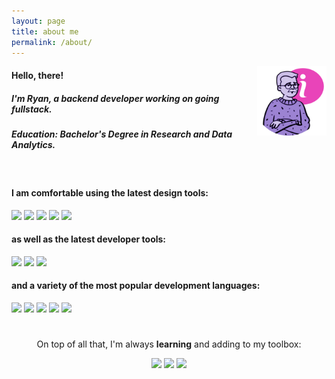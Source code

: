 ```yaml
---
layout: page
title: about me
permalink: /about/
---
```

<img src="/src/about-img-trans.png"
    style="max-width: 22%; height: auto;" 
    align="right">

<h4>Hello, there!</h4>

<h5>I'm Ryan, a backend developer working on going fullstack.</h5>

<h5>Education: <b>Bachelor's Degree</b> in Research and Data Analytics.</h5>
<br>
<div id="rcorn">

<h4>I am comfortable using the latest <b>design tools</b>: </h4>

<img id="badge" src="https://img.shields.io/badge/figma-%23F24E1E.svg?style=for-the-badge&logo=figma&logoColor=white">

<img id="badge" src="https://img.shields.io/badge/Sketch-FFB387?style=for-the-badge&logo=sketch&logoColor=black">

<img id="badge" src="https://img.shields.io/badge/Adobe%20XD-470137?style=for-the-badge&logo=Adobe%20XD&logoColor=#FF61F6">

<img id="badge" src="https://img.shields.io/badge/adobe%20illustrator-%23FF9A00.svg?style=for-the-badge&logo=adobe%20illustrator&logoColor=white">

<img id="badge" src="https://img.shields.io/badge/adobe%20photoshop-%2331A8FF.svg?style=for-the-badge&logo=adobe%20photoshop&logoColor=white">

<h4>as well as the latest <b>developer tools:</b> </h4>

<img id="badge" src="https://img.shields.io/badge/pycharm-143?style=for-the-badge&logo=pycharm&logoColor=black&color=black&labelColor=green">

<img id="badge" src="https://img.shields.io/badge/jupyter-%23FA0F00.svg?style=for-the-badge&logo=jupyter&logoColor=white">

<img id="badge" src="https://img.shields.io/badge/Visual%20Studio%20Code-0078d7.svg?style=for-the-badge&logo=visual-studio-code&logoColor=white">

<h4>and a variety of the most popular development <b>languages:</b> </h4>

<img id="badge" src="https://img.shields.io/badge/html5-%23E34F26.svg?style=for-the-badge&logo=html5&logoColor=white">

<img id="badge" src="https://img.shields.io/badge/css3-%231572B6.svg?style=for-the-badge&logo=css3&logoColor=white">

<img id="badge" src="https://img.shields.io/badge/typescript-%23007ACC.svg?style=for-the-badge&logo=typescript&logoColor=white">

<img id="badge" src="https://img.shields.io/badge/python-3670A0?style=for-the-badge&logo=python&logoColor=ffdd54">

<img id="badge" src="https://img.shields.io/badge/c%23-%23239120.svg?style=for-the-badge&logo=c-sharp&logoColor=white">

</div>

<br>

<div id="smrcorn" style="text-align:center;">

<p style="padding-top:.5rem">On top of all that, I'm always <b>learning</b> and adding to my toolbox:</p>

<img id="badge" src="https://img.shields.io/badge/java-%23ED8B00.svg?style=for-the-badge&logo=java&logoColor=white">

<img id="badge" src="https://img.shields.io/badge/javascript-%23323330.svg?style=for-the-badge&logo=javascript&logoColor=%23F7DF1E">

<img id="badge" src="https://img.shields.io/badge/ruby-%23CC342D.svg?style=for-the-badge&logo=ruby&logoColor=white">

</div>